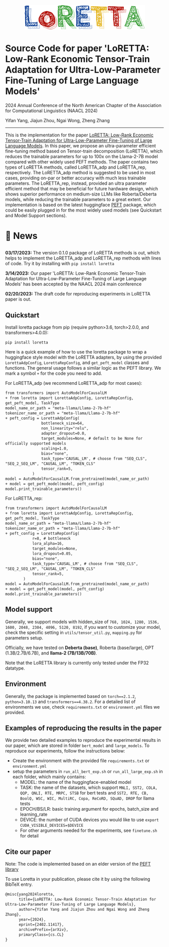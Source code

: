 <p align="center">
  <img src="logo.png" alt="LoRETTA">
</p>

# Source Code for paper 'LoRETTA: Low-Rank Economic Tensor-Train Adaptation for Ultra-Low-Parameter Fine-Tuning of Large Language Models'
2024 Annual Conference of the North American Chapter of the Association for Computational Linguistics (NAACL 2024)

Yifan Yang, Jiajun Zhou, Ngai Wong, Zheng Zhang

---

This is the implementation for the paper [LoRETTA: Low-Rank Economic Tensor-Train Adaptation for Ultra-Low-Parameter Fine-Tuning of Large Language Models](https://arxiv.org/pdf/2402.11417.pdf). In this paper,
we propose an ultra-parameter efficient fine-tuning method based on Tensor-train decomposition (LoRETTA), which reduces the trainable parameters for up to 100x on the Llama-2-7B model compared with other widely used 
PEFT methods. The paper contains two types of LoRETTA methods, called LoRETTA_adp and LoRETTA_rep, respectively. The LoRETTA_adp
method is suggested to be used in most cases, providing on-par or better accuracy with much less trainable parameters. The 
LoRETTA_rep, instead, provided an ultra parameter efficient method that may be beneficial for future hardware design,
which shows superior performance on medium-size LLMs like Roberta/Deberta models, while reducing the trainable parameters to
a great extent. Our implementation is based on the latest huggingface [PEFT](https://github.com/huggingface/peft) package, 
which could be easily plugged in for the most widely used models (see Quickstart and Model Support sections). 

<h1> <p>🤗 News</p></h1>

**03/17/2023:** The version 0.1.0 package of LoRETTA methods is out, which helps to implement
the LoRETTA_adp and LoRETTA_rep methods with lines of code. Try it by installing with `pip install loretta`

**3/14/2023:** Our paper 'LoRETTA: Low-Rank Economic Tensor-Train Adaptation for Ultra-Low-Parameter Fine-Tuning of Large Language Models'
has been accepted by the NAACL 2024 main conference

**02/20/2023:** The draft code for reproducing experiments in LoRETTA paper is out. 


Quickstart
---

Install loretta package from pip (require python>3.6, torch>2.0.0, and transformers>4.0.0):

```angular2html
pip install loretta
```

Here is a quick example of how to use the loretta package to wrap a huggingface style model with the LoRETTA adapters,
by using the provided `LorettaAdpConfig`,  `LorettaRepConfig`, and `get_peft_model` classes and functions. The general usage
follows a similar logic as the PEFT library. We mark a symbol `+` for the code you need to add. 


For LoRETTA_adp (we recommend LoRETTA_adp for most cases):
```angular2html
from transformers import AutoModelForCausalLM
+ from loretta import LorettaAdpConfig, LorettaRepConfig, get_peft_model, TaskType
model_name_or_path = "meta-llama/Llama-2-7b-hf"
tokenizer_name_or_path = "meta-llama/Llama-2-7b-hf"
+ peft_config = LorettaAdpConfig(
                bottleneck_size=64,
                non_linearity="relu",
                adapter_dropout=0.0,
                target_modules=None, # default to be None for officially supported models
                scaling=1.0,
                bias="none",
                task_type='CAUSAL_LM', # choose from "SEQ_CLS", "SEQ_2_SEQ_LM", "CAUSAL_LM", "TOKEN_CLS"
                tensor_rank=5,
            )
model = AutoModelForCausalLM.from_pretrained(model_name_or_path)
+ model = get_peft_model(model, peft_config)
model.print_trainable_parameters()
```
For LoRETTA_rep:

```angular2html
from transformers import AutoModelForCausalLM
+ from loretta import LorettaAdpConfig, LorettaRepConfig, get_peft_model, TaskType
model_name_or_path = "meta-llama/Llama-2-7b-hf"
tokenizer_name_or_path = "meta-llama/Llama-2-7b-hf"
+ peft_config = LorettaRepConfig(
            r=8, # bottleneck
            lora_alpha=16,
            target_modules=None,
            lora_dropout=0.05,
            bias="none",
            task_type='CAUSAL_LM', # choose from "SEQ_CLS", "SEQ_2_SEQ_LM", "CAUSAL_LM", "TOKEN_CLS"
            tensor_rank=5,
        )
model = AutoModelForCausalLM.from_pretrained(model_name_or_path)
+ model = get_peft_model(model, peft_config)
model.print_trainable_parameters()
```

Model support
---
Generally, we support models with hidden_size of `768, 1024, 1280, 1536, 1600, 2048, 2304, 4096, 5120, 8192`, if you
want to customize your model, check the specific setting in `utils/tensor_util.py`, `mapping.py` for parameters setup.

Officially, we have tested on **Deberta (base)**, Roberta (base/large), OPT (1.3B/2.7B/6.7B), and **llama-2 (7B/13B/70B)**.

Note that the LoRETTA library is currently only tested under the FP32 datatype.


Environment
---
Generally, the package is implemented based on `torch==2.1.2`, `python=3.10.13` and `transformers==4.38.2`. For a detailed
list of environments we use, check `requirements.txt` or `environment.yml` files we provided.

Examples of reproducing the results in the paper
---
We provide two detailed examples to reproduce the experimental results in our paper, which are stored in folder `bert_model`
and `large_models`. To reproduce our experiments, follow the instructions below:

- Create the environment with the provided file `requirements.txt` or `environment.yml`
- setup the parameters in `run_all_bert_exp.sh` or `run_all_large_exp.sh` in each folder, which mainly contains:
  - MODEL: the name of the huggingface-enabled model
  - TASK: the name of the datasets, which support `MNLI, SST2, COLA, QQP, QNLI, RTE, MRPC, STSB` for bert tests and 
  `SST2, RTE, CB, BoolQ, WSC, WIC, MultiRC, Copa, ReCoRD, SQuAD, DROP` for llama tests
  - EPOCH/BS/LR: basic training argument for epochs, batch_size and learning_rate
  - DEVICE: the number of CUDA devices you would like to use `export CUDA_VISIBLE_DEVICES=$DEVICE`
  - For other arguments needed for the experiments, see `finetune.sh` for detail

Cite our paper
---
Note: The code is implemented based on an elder version of the [PEFT library](https://github.com/huggingface/peft/tree/main)

To use Loretta in your publication, please cite it by using the following BibTeX entry.
```angular2html
@misc{yang2024loretta,
      title={LoRETTA: Low-Rank Economic Tensor-Train Adaptation for Ultra-Low-Parameter Fine-Tuning of Large Language Models}, 
      author={Yifan Yang and Jiajun Zhou and Ngai Wong and Zheng Zhang},
      year={2024},
      eprint={2402.11417},
      archivePrefix={arXiv},
      primaryClass={cs.CL}
}
```
